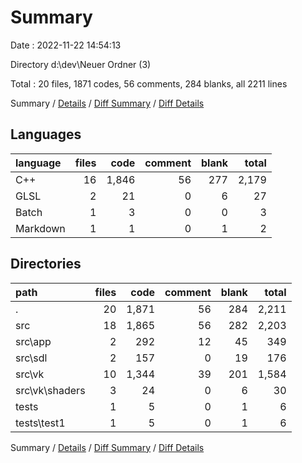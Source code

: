 # Summary

Date : 2022-11-22 14:54:13

Directory d:\\dev\\Neuer Ordner (3)

Total : 20 files,  1871 codes, 56 comments, 284 blanks, all 2211 lines

Summary / [Details](details.md) / [Diff Summary](diff.md) / [Diff Details](diff-details.md)

## Languages
| language | files | code | comment | blank | total |
| :--- | ---: | ---: | ---: | ---: | ---: |
| C++ | 16 | 1,846 | 56 | 277 | 2,179 |
| GLSL | 2 | 21 | 0 | 6 | 27 |
| Batch | 1 | 3 | 0 | 0 | 3 |
| Markdown | 1 | 1 | 0 | 1 | 2 |

## Directories
| path | files | code | comment | blank | total |
| :--- | ---: | ---: | ---: | ---: | ---: |
| . | 20 | 1,871 | 56 | 284 | 2,211 |
| src | 18 | 1,865 | 56 | 282 | 2,203 |
| src\\app | 2 | 292 | 12 | 45 | 349 |
| src\\sdl | 2 | 157 | 0 | 19 | 176 |
| src\\vk | 10 | 1,344 | 39 | 201 | 1,584 |
| src\\vk\\shaders | 3 | 24 | 0 | 6 | 30 |
| tests | 1 | 5 | 0 | 1 | 6 |
| tests\\test1 | 1 | 5 | 0 | 1 | 6 |

Summary / [Details](details.md) / [Diff Summary](diff.md) / [Diff Details](diff-details.md)